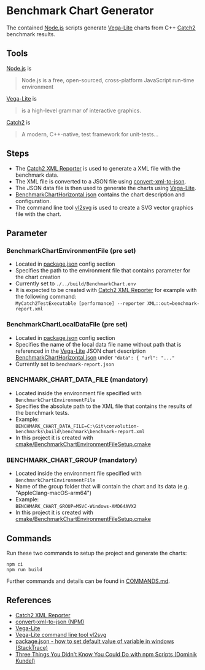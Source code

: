 # Benchmark Chart Generator

The contained [Node.js](https://nodejs.dev) scripts generate [Vega-Lite](https://vega.github.io/vega-lite) charts from C++ [Catch2](https://github.com/catchorg/Catch2) benchmark results.

## Tools

[Node.js](https://nodejs.dev) is
> Node.js is a free, open-sourced, cross-platform JavaScript run-time environment

[Vega-Lite](https://vega.github.io/vega-lite) is
> is a high-level grammar of interactive graphics.

[Catch2](https://github.com/catchorg/Catch2) is 
> A modern, C++-native, test framework for unit-tests...

## Steps
- The [Catch2 XML Reporter](https://github.com/catchorg/Catch2/blob/devel/docs/reporters.md) is used to generate a XML file with the benchmark data.
- The XML file is converted to a JSON file using [convert-xml-to-json](https://www.npmjs.com/package/convert-xml-to-json).
- The JSON data file is then used to generate the charts using [Vega-Lite](https://vega.github.io/vega-lite).
- [BenchmarkChartHorizontal.json](./BenchmarkChartHorizontal.json) contains the chart description and configuration.
- The command line tool [vl2svg](https://vega.github.io/vega-lite/usage/compile.html#cli) is used to create a SVG vector graphics file with the chart.

## Parameter

### BenchmarkChartEnvironmentFile (pre set)
- Located in [package.json](./package.json) config section
- Specifies the path to the environment file that contains parameter for the chart creation
- Currently set to `./../build/BenchmarkChart.env`
- It is expected to be created with [Catch2 XML Reporter](https://github.com/catchorg/Catch2/blob/devel/docs/reporters.md) for example with the following command:   
`MyCatch2TestExecutable [performance] --reporter XML::out=benchmark-report.xml`

### BenchmarkChartLocalDataFile (pre set)
- Located in [package.json](./package.json) config section
- Specifies the name of the local data file name without path that is referenced in the [Vega-Lite](https://vega.github.io/vega-lite) JSON chart description [BenchmarkChartHorizontal.json](./BenchmarkChartHorizontal.json) under `"data": { "url": "..."`
- Currently set to `benchmark-report.json`

### BENCHMARK_CHART_DATA_FILE (mandatory)
- Located inside the environment file specified with `BenchmarkChartEnvironmentFile`
- Specifies the absolute path to the XML file that contains the results of the benchmark tests.
- Example:   
`BENCHMARK_CHART_DATA_FILE=C:\Git\convolution-benchmarks\build\benchmark\benchmark-report.xml`
- In this project it is created with [cmake/BenchmarkChartEnvironmentFileSetup.cmake](./../cmake/BenchmarkChartEnvironmentFileSetup.cmake)

### BENCHMARK_CHART_GROUP (mandatory)
- Located inside the environment file specified with `BenchmarkChartEnvironmentFile`
- Name of the group folder that will contain the chart and its data (e.g. "AppleClang-macOS-arm64")
- Example:   
`BENCHMARK_CHART_GROUP=MSVC-Windows-AMD64AVX2`
- In this project it is created with [cmake/BenchmarkChartEnvironmentFileSetup.cmake](./../cmake/BenchmarkChartEnvironmentFileSetup.cmake)

## Commands

Run these two commands to setup the project and generate the charts:

```shell
npm ci
npm run build
```

Further commands and details can be found in [COMMANDS.md](./COMMANDS.md).

## References
- [Catch2 XML Reporter](https://github.com/catchorg/Catch2/blob/devel/docs/reporters.md)
- [convert-xml-to-json (NPM)](https://www.npmjs.com/package/convert-xml-to-json)
- [Vega-Lite](https://vega.github.io/vega-lite)
- [Vega-Lite command line tool vl2svg](https://vega.github.io/vega-lite/usage/compile.html#cli)
- [package.json - how to set default value of variable in windows (StackTrace)](https://stackoverflow.com/questions/70219331/package-json-how-to-set-default-value-of-variable-in-windows)
- [Three Things You Didn't Know You Could Do with npm Scripts (Dominik Kundel)](https://www.twilio.com/blog/npm-scripts)